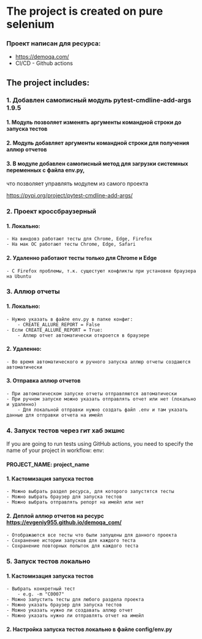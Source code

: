 # The project is created on pure selenium

### Проект написан для ресурса:

- https://demoqa.com/
- CI/CD - Github actions

## The project includes:

### 1. Добавлен самописный модуль pytest-cmdline-add-args 1.9.5

#### 1. Модуль позволяет изменять аргументы командной строки до запуска тестов

#### 2. Модуль добавляет аргументы командной строки для получения аллюр отчетов

#### 3. В модуле добавлен самописный метод для загрузки системных переменных с файла env.py,
   что позволяет управлять модулем из самого проекта

https://pypi.org/project/pytest-cmdline-add-args/

### 2. Проект кроссбраузерный

#### 1. Локально:
    - На виндовз работают тесты для Chrome, Edge, Firefox
    - На мак ОС работают тесты Chrome, Edge, Safari

#### 2. Удаленно работают тесты только для Chrome и Edge
    - С Firefox проблемы, т.к. сущестуют конфликты при установке браузера на Ubuntu

### 3. Аллюр отчеты

#### 1. Локально:
    - Нужно указать в файле env.py в папке конфиг:
        - CREATE_ALLURE_REPORT = False
    - Если CREATE_ALLURE_REPORT = True:
        - Аллюр отчет автоматически откроется в браузере

#### 2. Удаленно:
    - Во время автоматического и ручного запуска аллюр отчеты создаются автоматически

#### 3. Отправка аллюр отчетов
    - При автоматическом запуске отчеты отправляются автоматически
    - При ручном запуске можно указать отправлять отчет или нет (локально и удаленно)
        - Для локальной отправки нужно создать файл .env и там указать данные для отправки отчета на имейл

### 4. Запуск тестов через гит хаб экшнс

If you are going to run tests using GitHub actions, you need to specify the name of your project in workflow:
env:

#### PROJECT_NAME: project_name

#### 1. Кастомизация запуска тестов
    - Можно выбрать раздел ресурса, для которого запустятся тесты
    - Можно выбрать браузер для запуска тестов
    - Можно выбрать отправлять репорт на имейл или нет

#### 2. Деплой аллюр отчетов на ресурс https://evgeniy955.github.io/demoqa_com/
    - Отображаются все тесты что были запущены для данного проекта
    - Сохранение истории запусков для каждого теста
    - Сохранение повторных попыток для каждого теста

### 5. Запуск тестов локально

#### 1. Кастомизация запуска тестов
    - Выбрать конкретный тест
        - e.g. -m "C0007"
    - Можно запустить тесты для любого раздела проекта
    - Можно указать браузер для запуска тестов
    - Можно указать нужно ли создавать аллюр отчет
    - Можно указать нужно ли отправлять отчет на имейл

#### 2. Настройка запуска тестов локально в файле config/env.py